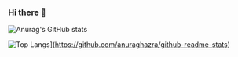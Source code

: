 ### Hi there 👋

<!--
**h4rDkur/h4rDkur** is a ✨ _special_ ✨ repository because its `README.md` (this file) appears on your GitHub profile.

Here are some ideas to get you started:

- 🔭 I’m currently working on ...
- 🌱 I’m currently learning ...
- 👯 I’m looking to collaborate on ...
- 🤔 I’m looking for help with ...
- 💬 Ask me about ...
- 📫 How to reach me: ...
- 😄 Pronouns: ...
- ⚡ Fun fact: ...
-->

![Anurag's GitHub stats](https://github-readme-stats.vercel.app/api?username=h4rdkur&count_private=true&show_icons=true&theme=algolia)

![Top Langs](https://github-readme-stats.vercel.app/api/top-langs/?username=h4rdkur&layout=compact)](https://github.com/anuraghazra/github-readme-stats)
